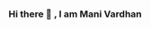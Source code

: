 ### Hi there 👋 ,   I am Mani Vardhan


<!--
**Manivardhan4/Manivardhan4** is a ✨ _special_ ✨ repository because its `README.md` (this file) appears on your GitHub profile.

Here are some ideas to get you started:

- 🔭 I’m currently Student at Jain University
- 🌱 I’m currently learning Python programming
- 👯 I’m intrested in coding, problem solving 
- 🤔 badmintion, cricket
- 📫 How to reach me: https://www.linkedin.com/in/mani-vardhan-615986205 
-->
